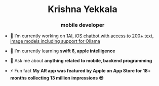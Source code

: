 <h1 align="center">Krishna Yekkala</h1>
<h3 align="center">mobile developer</h3>

- 🔭 I’m currently working on [1AI, iOS chatbot with access to 200+ text, image models including support for Ollama](https://chatlabsai.com)

- 🌱 I’m currently learning **swift 6, apple intelligence**

- 💬 Ask me about **anything related to mobile, backend programming**

- ⚡ Fun fact **My AR app was featured by Apple on App Store for 18+ months collecting 13 million impressions 😎**

<p align="left">
</p>

